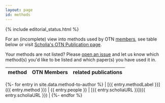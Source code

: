 ```yaml
---
layout: page
id: methods
---
```


{% include editorial_status.html %}

For an (incomplete) view into methods used by OTN [members](/members), see table below or visit [Scholia's OTN Publication page](https://scholia.toolforge.org/organization/Q112326635#uses).

Your methods are not listed? Please [open an issue](https://github.com/open-traits-network/open-traits-network.github.io/issues/open) and let us know which method(s) you'd like to be listed and which paper(s) you have used it in. 

|method|OTN Members|related publications|
|---|---|---|
{%- for entry in site.data.method-to-author %}
  | [{{ entry.methodLabel }}]({{ entry.method }}) | {{ entry.people }} | [{{ entry.scholiaURL }}]({{ entry.scholiaURL }}) |
{%- endfor %}
